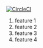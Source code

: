 [![CircleCI](https://circleci.com/gh/drorbareket/sandbox.svg?style=shield)](https://app.circleci.com/pipelines/github/drorbareket/sandbox/?branch=master)

1. feature 1
2. feature 2
3. feature 3
4. feature 4